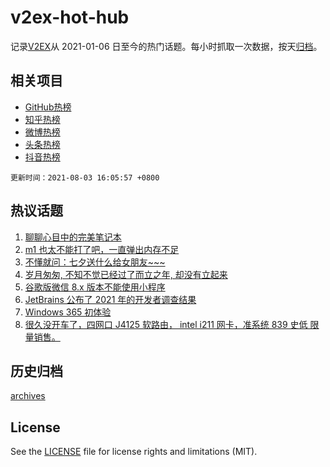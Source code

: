 # v2ex-hot-hub

 记录[V2EX](https://www.v2ex.com/)从 2021-01-06 日至今的热门话题。每小时抓取一次数据，按天[归档](archives)。
 
 ## 相关项目

- [GitHub热榜](https://github.com/snaildev/github-hot-hub)
- [知乎热榜](https://github.com/snaildev/zhihu-hot-hub)
- [微博热榜](https://github.com/snaildev/weibo-hot-hub)
- [头条热榜](https://github.com/snaildev/toutiao-hot-hub)
- [抖音热榜](https://github.com/snaildev/douyin-hot-hub)


 `更新时间：2021-08-03 16:05:57 +0800`

## 热议话题

1. [聊聊心目中的完美笔记本](https://www.v2ex.com/t/793294)
1. [m1 也太不能打了吧，一直弹出内存不足](https://www.v2ex.com/t/793235)
1. [不懂就问：七夕送什么给女朋友~~~](https://www.v2ex.com/t/793325)
1. [岁月匆匆, 不知不觉已经过了而立之年, 却没有立起来](https://www.v2ex.com/t/793361)
1. [谷歌版微信 8.x 版本不能使用小程序](https://www.v2ex.com/t/793283)
1. [JetBrains 公布了 2021 年的开发者调查结果](https://www.v2ex.com/t/793256)
1. [Windows 365 初体验](https://www.v2ex.com/t/793286)
1. [很久没开车了，四网口 J4125 软路由， intel i211 网卡，准系统 839 史低 限量销售。](https://www.v2ex.com/t/793221)

## 历史归档

[archives](archives)

## License

See the [LICENSE](LICENSE) file for license rights and limitations (MIT).
